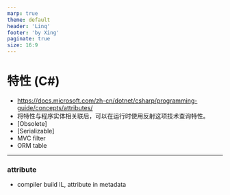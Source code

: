 ```yaml
---
marp: true
theme: default
header: 'Linq'
footer: 'by Xing'
paginate: true
size: 16:9
---
```


<!--
_backgroundColor: white
_color: black
-->

# 特性 (C#) 

- https://docs.microsoft.com/zh-cn/dotnet/csharp/programming-guide/concepts/attributes/
- 将特性与程序实体相关联后，可以在运行时使用反射这项技术查询特性。
- [Obsolete]
- [Serializable]
- MVC filter
- ORM table

---
### attribute
- compiler build IL, attribute in metadata 
